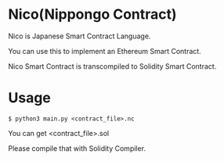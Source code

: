 # Nico(Nippongo Contract)
Nico is Japanese Smart Contract Language.

You can use this to implement an Ethereum Smart Contract.

Nico Smart Contract is transcompiled to Solidity Smart Contract.

# Usage
```
$ python3 main.py <contract_file>.nc
```

You can get <contract_file>.sol

Please compile that with Solidity Compiler.

